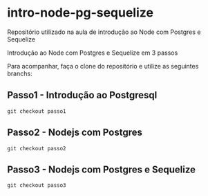 # intro-node-pg-sequelize

Repositório utilizado na aula de introdução ao Node com Postgres e Sequelize

Introdução ao Node com Postgres e Sequelize em 3 passos

Para acompanhar, faça o clone do repositório e utilize as seguintes branchs:

## Passo1 - Introdução ao Postgresql

`git checkout passo1`

## Passo2 - Nodejs com Postgres

`git checkout passo2`

## Passo3 - Nodejs com Postgres e Sequelize

`git checkout passo3`
